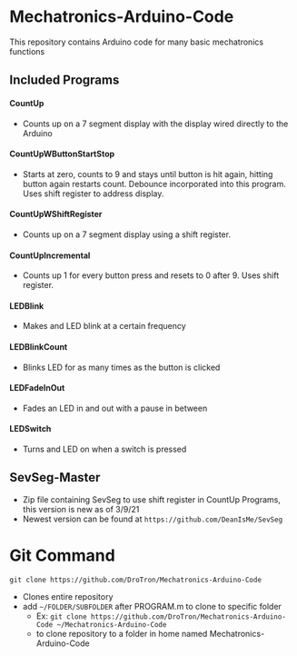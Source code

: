 # Mechatronics-Arduino-Code
This repository contains Arduino code for many basic mechatronics functions

## Included Programs

#### CountUp
   * Counts up on a 7 segment display with the display wired directly to the Arduino
#### CountUpWButtonStartStop
   * Starts at zero, counts to 9 and stays until button is hit again, hitting button again restarts count. Debounce incorporated into this program. Uses shift register to address display.
#### CountUpWShiftRegister
   * Counts up on a 7 segment display using a shift register.
#### CountUpIncremental
   * Counts up 1 for every button press and resets to 0 after 9. Uses shift register.
#### LEDBlink
   * Makes and LED blink at a certain frequency
#### LEDBlinkCount
   * Blinks LED for as many times as the button is clicked
#### LEDFadeInOut
   * Fades an LED in and out with a pause in between
#### LEDSwitch
   * Turns and LED on when a switch is pressed
   
## SevSeg-Master
   * Zip file containing SevSeg to use shift register in CountUp Programs, this version is new as of 3/9/21
   * Newest version can be found at `https://github.com/DeanIsMe/SevSeg`

# Git Command
`git clone https://github.com/DroTron/Mechatronics-Arduino-Code`
*  Clones entire repository
*  add `~/FOLDER/SUBFOLDER` after PROGRAM.m to clone to specific folder
   * Ex: `git clone https://github.com/DroTron/Mechatronics-Arduino-Code ~/Mechatronics-Arduino-Code`
   * to clone repository to a folder in home named Mechatronics-Arduino-Code
